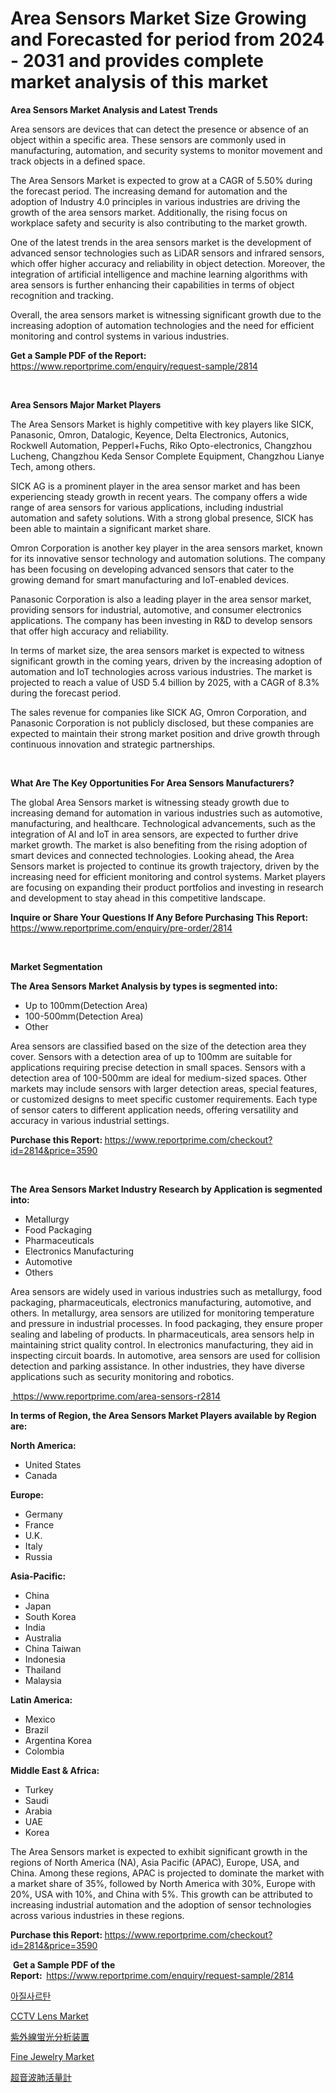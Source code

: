 <p><h1>Area Sensors Market Size Growing and Forecasted for period from 2024 - 2031 and provides complete market analysis of this market</h1></p><p><strong>Area Sensors Market Analysis and Latest Trends</strong></p>
<p><p>Area sensors are devices that can detect the presence or absence of an object within a specific area. These sensors are commonly used in manufacturing, automation, and security systems to monitor movement and track objects in a defined space.</p><p>The Area Sensors Market is expected to grow at a CAGR of 5.50% during the forecast period. The increasing demand for automation and the adoption of Industry 4.0 principles in various industries are driving the growth of the area sensors market. Additionally, the rising focus on workplace safety and security is also contributing to the market growth.</p><p>One of the latest trends in the area sensors market is the development of advanced sensor technologies such as LiDAR sensors and infrared sensors, which offer higher accuracy and reliability in object detection. Moreover, the integration of artificial intelligence and machine learning algorithms with area sensors is further enhancing their capabilities in terms of object recognition and tracking.</p><p>Overall, the area sensors market is witnessing significant growth due to the increasing adoption of automation technologies and the need for efficient monitoring and control systems in various industries.</p></p>
<p><strong>Get a Sample PDF of the Report:&nbsp;</strong> <a href="https://www.reportprime.com/enquiry/request-sample/2814">https://www.reportprime.com/enquiry/request-sample/2814</a></p>
<p>&nbsp;</p>
<p><strong>Area Sensors Major Market Players</strong></p>
<p><p>The Area Sensors Market is highly competitive with key players like SICK, Panasonic, Omron, Datalogic, Keyence, Delta Electronics, Autonics, Rockwell Automation, Pepperl+Fuchs, Riko Opto-electronics, Changzhou Lucheng, Changzhou Keda Sensor Complete Equipment, Changzhou Lianye Tech, among others. </p><p>SICK AG is a prominent player in the area sensor market and has been experiencing steady growth in recent years. The company offers a wide range of area sensors for various applications, including industrial automation and safety solutions. With a strong global presence, SICK has been able to maintain a significant market share.</p><p>Omron Corporation is another key player in the area sensors market, known for its innovative sensor technology and automation solutions. The company has been focusing on developing advanced sensors that cater to the growing demand for smart manufacturing and IoT-enabled devices.</p><p>Panasonic Corporation is also a leading player in the area sensor market, providing sensors for industrial, automotive, and consumer electronics applications. The company has been investing in R&D to develop sensors that offer high accuracy and reliability.</p><p>In terms of market size, the area sensors market is expected to witness significant growth in the coming years, driven by the increasing adoption of automation and IoT technologies across various industries. The market is projected to reach a value of USD 5.4 billion by 2025, with a CAGR of 8.3% during the forecast period.</p><p>The sales revenue for companies like SICK AG, Omron Corporation, and Panasonic Corporation is not publicly disclosed, but these companies are expected to maintain their strong market position and drive growth through continuous innovation and strategic partnerships.</p></p>
<p>&nbsp;</p>
<p><strong>What Are The Key Opportunities For Area Sensors Manufacturers?</strong></p>
<p><p>The global Area Sensors market is witnessing steady growth due to increasing demand for automation in various industries such as automotive, manufacturing, and healthcare. Technological advancements, such as the integration of AI and IoT in area sensors, are expected to further drive market growth. The market is also benefiting from the rising adoption of smart devices and connected technologies. Looking ahead, the Area Sensors market is projected to continue its growth trajectory, driven by the increasing need for efficient monitoring and control systems. Market players are focusing on expanding their product portfolios and investing in research and development to stay ahead in this competitive landscape.</p></p>
<p><strong>Inquire or Share Your Questions If Any Before Purchasing This Report:</strong> <a href="https://www.reportprime.com/enquiry/pre-order/2814">https://www.reportprime.com/enquiry/pre-order/2814</a></p>
<p>&nbsp;</p>
<p><strong>Market Segmentation</strong></p>
<p><strong>The Area Sensors Market Analysis by types is segmented into:</strong></p>
<p><ul><li>Up to 100mm(Detection Area)</li><li>100-500mm(Detection Area)</li><li>Other</li></ul></p>
<p><p>Area sensors are classified based on the size of the detection area they cover. Sensors with a detection area of up to 100mm are suitable for applications requiring precise detection in small spaces. Sensors with a detection area of 100-500mm are ideal for medium-sized spaces. Other markets may include sensors with larger detection areas, special features, or customized designs to meet specific customer requirements. Each type of sensor caters to different application needs, offering versatility and accuracy in various industrial settings.</p></p>
<p><strong>Purchase this Report:&nbsp;</strong><a href="https://www.reportprime.com/checkout?id=2814&price=3590">https://www.reportprime.com/checkout?id=2814&price=3590</a></p>
<p>&nbsp;</p>
<p><strong>The Area Sensors Market Industry Research by Application is segmented into:</strong></p>
<p><ul><li>Metallurgy</li><li>Food Packaging</li><li>Pharmaceuticals</li><li>Electronics Manufacturing</li><li>Automotive</li><li>Others</li></ul></p>
<p><p>Area sensors are widely used in various industries such as metallurgy, food packaging, pharmaceuticals, electronics manufacturing, automotive, and others. In metallurgy, area sensors are utilized for monitoring temperature and pressure in industrial processes. In food packaging, they ensure proper sealing and labeling of products. In pharmaceuticals, area sensors help in maintaining strict quality control. In electronics manufacturing, they aid in inspecting circuit boards. In automotive, area sensors are used for collision detection and parking assistance. In other industries, they have diverse applications such as security monitoring and robotics.</p></p>
<p><a href="https://www.reportprime.com/area-sensors-r2814">&nbsp;https://www.reportprime.com/area-sensors-r2814</a></p>
<p><strong>In terms of Region, the Area Sensors Market Players available by Region are:</strong></p>
<p>
    <p> <strong> North America: </strong>
        <ul>
            <li>United States</li>
            <li>Canada</li>
        </ul>
        </p> 
    <p> <strong> Europe: </strong>
        <ul>
            <li>Germany</li>
            <li>France</li>
            <li>U.K.</li>
            <li>Italy</li>
            <li>Russia</li>
        </ul>
        </p> 
    <p> <strong> Asia-Pacific: </strong>
        <ul>
            <li>China</li>
            <li>Japan</li>
            <li>South Korea</li>
            <li>India</li>
            <li>Australia</li>
            <li>China Taiwan</li>
            <li>Indonesia</li>
            <li>Thailand</li>
            <li>Malaysia</li>
        </ul>
        </p> 
    <p> <strong> Latin America: </strong>
        <ul>
            <li>Mexico</li>
            <li>Brazil</li>
            <li>Argentina Korea</li>
            <li>Colombia</li>
        </ul>
        </p> 
    <p> <strong> Middle East & Africa: </strong>
        <ul>
            <li>Turkey</li>
            <li>Saudi</li>
            <li>Arabia</li>
            <li>UAE</li>
            <li>Korea</li>
        </ul>
    </p>
    </p>
<p><p>The Area Sensors market is expected to exhibit significant growth in the regions of North America (NA), Asia Pacific (APAC), Europe, USA, and China. Among these regions, APAC is projected to dominate the market with a market share of 35%, followed by North America with 30%, Europe with 20%, USA with 10%, and China with 5%. This growth can be attributed to increasing industrial automation and the adoption of sensor technologies across various industries in these regions.</p></p>
<p><strong>Purchase this Report: </strong><a href="https://www.reportprime.com/checkout?id=2814&price=3590">https://www.reportprime.com/checkout?id=2814&price=3590</a></p>
<p>&nbsp;<strong>Get a Sample PDF of the Report:&nbsp;&nbsp;</strong><a href="https://www.reportprime.com/enquiry/request-sample/2814">https://www.reportprime.com/enquiry/request-sample/2814</a></p>
<p><strong></strong></p>
<p><p><a href="https://github.com/Gregost89076vddcv/Market-Research-Report-List-1/blob/main/574234469459.md">아질사르탄</a></p><p><a href="https://github.com/guneycigdem35/Market-Research-Report-List-3/blob/main/cctv-lens-market.md">CCTV Lens Market</a></p><p><a href="https://github.com/zoetazuur/Market-Research-Report-List-1/blob/main/272612072588.md">紫外線蛍光分析装置</a></p><p><a href="https://issuu.com/reportprime-2/docs/fine-jewelry-market-size-2030.pptx">Fine Jewelry Market</a></p><p><a href="https://github.com/VinceMarvin1/Market-Research-Report-List-1/blob/main/741405772589.md">超音波肺活量計</a></p></p>